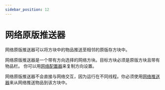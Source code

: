 ```yaml
---
sidebar_position: 12
---
```


# 网络原版推送器

网络原版推送器可以将方块中的物品推送至相邻的原版存方块中。

网络原版推送器是一个带有方向选择的网络方块。目标方块必须是原版方块且带有物品栏。
你可以用[网络配置器](../tools/network-configurator)来复制方向设置。

网络原版推送器不会直接与网络交互，因为运行在不同线程。你必须使用[网络推送器](./network-pusher)来从网络推送物品到该方块中。
